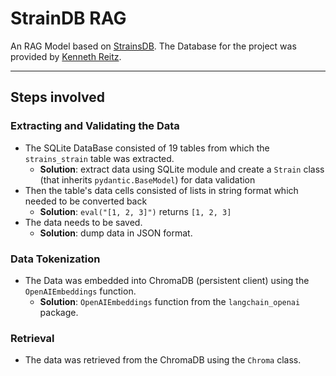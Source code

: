 # StrainDB RAG

An RAG Model based on [StrainsDB](https://strainsdb.org/). The Database for the project was provided by [Kenneth Reitz](https://github.com/kennethreitz).

___

## Steps involved

### Extracting and Validating the Data

- The SQLite DataBase consisted of 19 tables from which the `strains_strain` table was extracted.
  - **Solution**: extract data using SQLite module and create a `Strain` class (that inherits `pydantic.BaseModel`) for data validation
- Then the table's data cells consisted of lists in string format which needed to be converted back
  - **Solution**: `eval("[1, 2, 3]")` returns `[1, 2, 3]`
- The data needs to be saved.
  - **Solution**: dump data in JSON format.

### Data Tokenization

- The Data was embedded into ChromaDB (persistent client) using the `OpenAIEmbeddings` function.
  - **Solution**: `OpenAIEmbeddings` function from the `langchain_openai` package.

### Retrieval

- The data was retrieved from the ChromaDB using the `Chroma` class.
